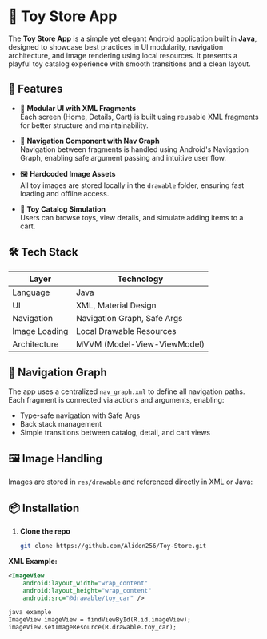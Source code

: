 # 🧸 Toy Store App

The **Toy Store App** is a simple yet elegant Android application built in **Java**, designed to showcase best practices in UI modularity, navigation architecture, and image rendering using local resources. It presents a playful toy catalog experience with smooth transitions and a clean layout.

## 🚀 Features

- 🧩 **Modular UI with XML Fragments**  
  Each screen (Home, Details, Cart) is built using reusable XML fragments for better structure and maintainability.

- 🧭 **Navigation Component with Nav Graph**  
  Navigation between fragments is handled using Android's Navigation Graph, enabling safe argument passing and intuitive user flow.

- 🖼️ **Hardcoded Image Assets**  
  All toy images are stored locally in the `drawable` folder, ensuring fast loading and offline access.

- 🛒 **Toy Catalog Simulation**  
  Users can browse toys, view details, and simulate adding items to a cart.

## 🛠️ Tech Stack

| Layer         | Technology         |
|---------------|--------------------|
| Language      | Java               |
| UI            | XML, Material Design |
| Navigation    | Navigation Graph, Safe Args |
| Image Loading | Local Drawable Resources |
| Architecture  | MVVM (Model-View-ViewModel) |


## 🧭 Navigation Graph

The app uses a centralized `nav_graph.xml` to define all navigation paths. Each fragment is connected via actions and arguments, enabling:

- Type-safe navigation with Safe Args
- Back stack management
- Simple transitions between catalog, detail, and cart views

## 🖼️ Image Handling

Images are stored in `res/drawable` and referenced directly in XML or Java:
## 📦 Installation

1. **Clone the repo**  
   ```bash
   git clone https://github.com/Alidon256/Toy-Store.git
**XML Example:**
```xml
<ImageView
    android:layout_width="wrap_content"
    android:layout_height="wrap_content"
    android:src="@drawable/toy_car" />

java example
ImageView imageView = findViewById(R.id.imageView);
imageView.setImageResource(R.drawable.toy_car);





